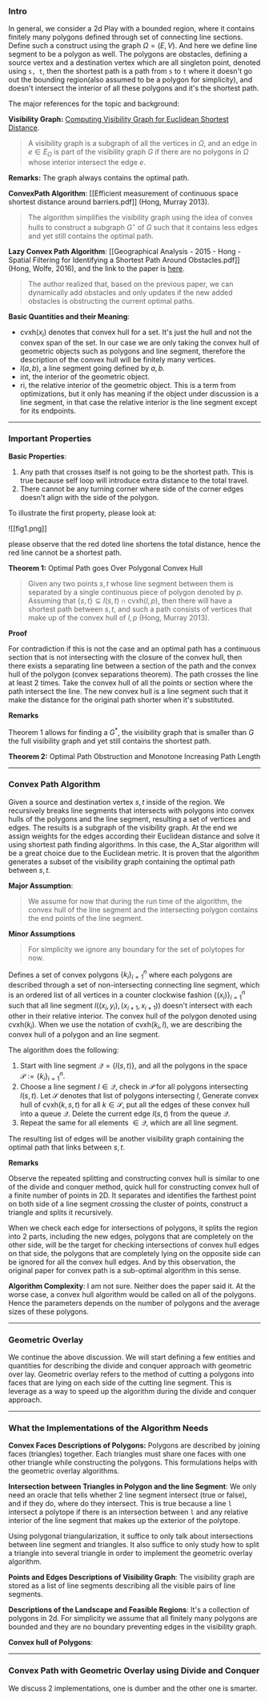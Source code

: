 
### **Intro**

In general, we consider a 2d Play with a bounded region, where it contains finitely many polygons defined through set of connecting line sections. Define such a construct using the graph $\Omega=(E, V)$. And here we define line segment to be a polygon as well. The polygons are obstacles, defining a source vertex and a destination vertex which are all singleton point, denoted using `s, t`, then the shortest path is a path from `s` to `t` where it doesn't go out the bounding region(also assumed to be a polygon for simplicity), and doesn't intersect the interior of all these polygons and it's the shortest path. 

The major references for the topic and background: 

**Visibility Graph:** [Computing Visibility Graph for Euclidean Shortest Distance](https://www.iitg.ac.in/rinkulu/talks/eucsptvg.pdf). 

> A visibility graph is a subgraph of all the vertices in $\Omega$, and an edge in $e\in E_\Omega$ is part of the visibility graph $G$ if there are no polygons in $\Omega$ whose interior intersect the edge $e$. 

**Remarks:** 
The graph always contains the optimal path. 

**ConvexPath Algorithm**: [[Efficient measurement of continuous space shortest distance around barriers.pdf]] (Hong, Murray 2013).

> The algorithm simplifies the visibility graph using the idea of convex hulls to construct a subgraph $G^\star$ of $G$ such that it contains less edges and yet still contains the optimal path. 

**Lazy Convex Path Algorithm**: [[Geographical Analysis - 2015 - Hong - Spatial Filtering for Identifying a Shortest Path Around Obstacles.pdf]](Hong, Wolfe, 2016), and the link to the paper is [here](https://onlinelibrary.wiley.com/doi/10.1111/gean.12086). 

> The author realized that, based on the previous paper, we can dynamically add obstacles and only updates if the new added obstacles is obstructing the current optimal paths. 

**Basic Quantities and their Meaning**: 

* $\text{cvxh}(x_i)$ denotes that convex hull for a set. It's just the hull and not the convex span of the set. In our case we are only taking the convex hull of geometric objects such as polygons and line segment, therefore the description of the convex hull will be finitely many vertices. 
* $l(a, b)$, a line segment going defined by $a,b$. 
* $\text{int}$, the interior of the geometric object. 
* $\text{ri}$, the relative interior of the geometric object. This is a term from optimizations, but it only has meaning if the object under discussion is a line segment, in that case the relative interior is the line segment except for its endpoints. 


---
### **Important Properties**

**Basic Properties**: 

1. Any path that crosses itself is not going to be the shortest path. This is true because self loop will introduce extra distance to the total travel. 
2. There cannot be any turning corner where side of the corner edges doesn't align with the side of the polygon. 

To illustrate the first property, please look at: 

![[fig1.png]]

please observe that the red doted line shortens the total distance, hence the red line cannot be a shortest path. 

**Theorem 1:** Optimal Path goes Over Polygonal Convex Hull

> Given any two points $s, t$ whose line segment between them is separated by a single continuous piece of polygon denoted by $p$. Assuming that $\{s, t\}\subseteq l(s, t)\cap \text{cvxh}(l, p)$, then there will have a shortest path between $s,t$, and such a path consists of vertices that make up of the convex hull of $l, p$ (Hong, Murray 2013). 


**Proof**

For contradiction if this is not the case and an optimal path has a continuous section that is not intersecting with the closure of the convex hull, then there exists a separating line between a section of the path and the convex hull of the polygon (convex separations theorem). The path crosses the line at least 2 times. Take the convex hull of all the points or section where the path intersect the line. The new convex hull is a line segment such that it make the distance for the original path shorter when it's substituted. 

**Remarks**

Theorem 1 allows for finding a $G^*$, the visibility graph that is smaller than $G$ the full visibility graph and yet still contains the shortest path. 


**Theorem 2:** Optimal Path Obstruction and Monotone Increasing Path Length


---
### **Convex Path Algorithm**

Given a source and destination vertex $s, t$ inside of the region. We recursively breaks line segments that intersects with polygons into convex hulls of the polygons and the line segment, resulting a set of vertices and edges. The results is a subgraph of the visibility graph. At the end we assign weights for the edges according their Euclidean distance and solve it using shortest path finding algorithms. In this case, the A_Star algorithm will be a great choice due to the Euclidean metric. It is proven that the algorithm generates a subset of the visibility graph containing the optimal path between $s, t$. 

**Major Assumption**:

> We assume for now that during the run time of the algorithm, the convex hull of the line segment and the intersecting polygon contains the end points of the line segment. 

**Minor Assumptions**
> For simplicity we ignore any boundary for the set of polytopes for now. 

Defines a set of convex polygons $\{k_i\}_{i = 1}^{n}$ where each polygons are described through a set of non-intersecting connecting line segment, which is an ordered list of all vertices in a counter clockwise fashion $\{(x_i)\}_{i = 1}^n$ such that all line segment $l((x_i, y_{i}), (x_{i + 1}, x_{i + 1}))$ doesn't intersect with each other in their relative interior. The convex hull of the polygon denoted using $\text{cvxh}(k_i)$. When we use the notation of $\text{cvxh}(k_i, l)$, we are describing the convex hull of a polygon and an line segment. 

The algorithm does the following: 

1. Start with line segment $\mathcal {Q} = \{l(s, t)\}$, and all the polygons in the space $\mathcal {P} := \{k_i\}_{i = 1}^n$. 
2. Choose a line segment $l\in \mathcal Q$, check in $\mathcal {P}$ for all polygons intersecting $l(s, t)$. Let $\mathcal S$ denotes that list of polygons intersecting $l$, Generate convex hull of $\text{cvxh}(k, s, t)$ for all $k\in \mathcal S$, put all the edges of these convex hull into a queue $\mathcal{Q}$. Delete the current edge $l(s,t)$ from the queue $\mathcal {Q}$. 
3. Repeat the same for all elements $\in \mathcal Q$, which are all line segment. 

The resulting list of edges will be another visibility graph containing the optimal path that links between $s, t$. 

**Remarks**

Observe the repeated splitting and constructing convex hull is similar to one of the divide and conquer method, quick hull for constructing convex hull of a finite number of points in 2D. It separates and identifies the farthest point on both side of a line segment crossing the cluster of points, construct a triangle and splits it recursively. 

When we check each edge for intersections of polygons, it splits the region into 2 parts, including the new edges, polygons that are completely on the other side, will be the target for checking intersections of convex hull edges on that side, the polygons that are completely lying on the opposite side can be ignored for all the convex hull edges. And by this observation, the original paper for convex path is a sub-optimal algorithm in this sense. 

**Algorithm Complexity**:
I am not sure. Neither does the paper said it. At the worse case, a convex hull algorithm would be called on all of the polygons. Hence the parameters depends on the number of polygons and the average sizes of these polygons. 


---
### **Geometric Overlay**

We continue the above discussion. We will start defining a few entities and quantities for describing the divide and conquer approach with geometric over lay. Geometric overlay refers to the method of cutting a polygons into faces that are lying on each side of the cutting line segment. This is leverage as a way to speed up the algorithm during the divide and conquer approach. 


---
### **What the Implementations of the Algorithm Needs**

**Convex Faces Descriptions of Polygons:** Polygons are described by joining faces (triangles) together. Each triangles must share one faces with one other triangle while constructing the polygons. This formulations helps with the geometric overlay algorithms. 

**Intersection between Triangles in Polygon and the line Segment**: We only need an oracle that tells whether 2 line segment intersect (true or false), and if they do, where do they intersect. This is true because a line `l` intersect a polytope if there is an intersection between `l` and any relative interior of the line segment that makes up the exterior of the polytope. 

Using polygonal triangularization, it suffice to only talk about intersections between line segment and triangles. It also suffice to only study how to split a triangle into several triangle in order to implement the geometric overlay algorithm. 

**Points and Edges Descriptions of Visibility Graph**: 
The visibility graph are stored as a list of line segments describing all the visible pairs of line segments. 

**Descriptions of the Landscape and Feasible Regions**:
It's a collection of polygons in 2d. For simplicity we assume that all finitely many polygons are bounded and they are no boundary preventing edges in the visibility graph. 

**Convex hull of Polygons**: 


---
### **Convex Path with Geometric Overlay using Divide and Conquer**


We discuss 2 implementations, one is dumber and the other one is smarter. 

